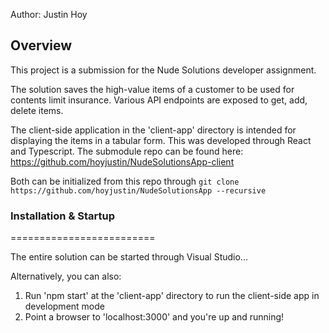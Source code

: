 Author: Justin Hoy

## Overview

This project is a submission for the Nude Solutions developer assignment.

The solution saves the high-value items of a customer to be used for contents limit insurance.
Various API endpoints are exposed to get, add, delete items.

The client-side application in the 'client-app' directory is intended for displaying the items in a tabular form.
This was developed through React and Typescript.
The submodule repo can be found here: https://github.com/hoyjustin/NudeSolutionsApp-client

Both can be initialized from this repo through `git clone https://github.com/hoyjustin/NudeSolutionsApp --recursive`


### Installation & Startup
=========================

The entire solution can be started through Visual Studio...

Alternatively, you can also:
1. Run 'npm start' at the 'client-app' directory to run the client-side app in development mode
2. Point a browser to 'localhost:3000' and you're up and running!
